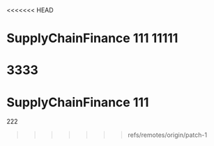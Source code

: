 <<<<<<< HEAD
# SupplyChainFinance  111 11111
3333
=======
# SupplyChainFinance  111
222
>>>>>>> refs/remotes/origin/patch-1
